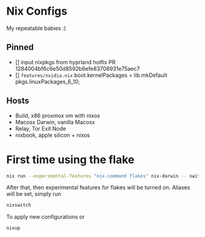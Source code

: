 # Nix Configs

My repeatable babies  :)

## Pinned 
- [] input nixpkgs from hyprland hotfix PR 1284004bf6c6e50d8592b6efe83708931e75aec7
- [] `features/nvidia.nix` boot.kernelPackages = lib.mkDefault pkgs.linuxPackages_6_10;

## Hosts

- Build, x86 proxmox vm with nixos
- Macosx Darwin, vanilla Macosx
- Relay, Tor Exit Node
- nixbook, apple silicon + nixos

# First time using the flake


```bash
nix run --experimental-features "nix-command flakes" nix-darwin -- switch --flake .#darwinConfigurations.Alexanders-MBP
```


After that, then experimental features for flakes will be turned on. Aliases will be set, simply run

```bash
nixswitch
```

To apply new configurations or 

```bash
nixup
```

